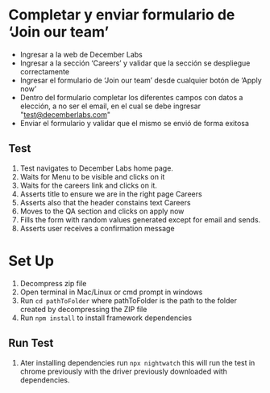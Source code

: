 # Completar y enviar formulario de ‘Join our team’
 * Ingresar a la web de December Labs
 * Ingresar a la sección ‘Careers’ y validar que la sección se despliegue correctamente
 * Ingresar el formulario de ‘Join our team’ desde cualquier botón de ‘Apply now’
 * Dentro del formulario completar los diferentes campos con datos a elección, a no ser el email, 
 en el cual se debe ingresar "test@decemberlabs.com"
 * Enviar el formulario y validar que el mismo se envió de forma exitosa

## Test
1. Test navigates to December Labs home page.
1. Waits for Menu to be visible and clicks on it
1. Waits for the careers link and clicks on it.
1. Asserts title to ensure we are in the right page Careers
1. Asserts also that the header constains text Careers
1. Moves to the QA section and clicks on apply now
1. Fills the form with random values generated except for email and sends.
1. Asserts user receives a confirmation message

# Set Up

1. Decompress zip file
1. Open terminal in Mac/Linux or cmd prompt in windows
1. Run `cd pathToFolder` where pathToFolder is the path to the folder created by decompressing the ZIP file
1. Run `npm install` to install framework dependencies

## Run Test
1. Ater installing dependencies run `npx nightwatch` this will run the test in chrome previously with the driver previously downloaded with dependencies.